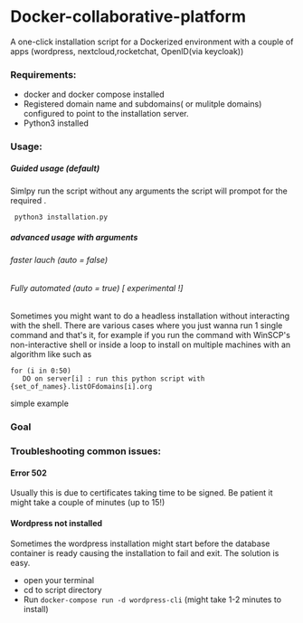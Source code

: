 # Docker-collaborative-platform
A one-click installation script for a Dockerized environment with a couple of apps (wordpress, nextcloud,rocketchat, OpenlD(via keycloak))

### Requirements:
- docker and docker compose installed
- Registered domain name and subdomains( or mulitple domains) configured to point to the installation server.
- Python3 installed

### Usage:
##### Guided usage (default)
 Simlpy run the script without any arguments the script will prompot for the required .
 
 ``` python3 installation.py```

##### advanced usage with arguments
###### faster lauch (auto = false) 
###### Fully automated (auto = true) [ experimental !]
Sometimes you might want to do a headless installation without interacting with the shell. There are various cases where you just wanna run 1 single command and that's it, for example if you run the command with WinSCP's non-interactive shell or inside a loop to install on multiple machines with an algorithm like 
such as

```
for (i in 0:50)
   DO on server[i] : run this python script with {set_of_names}.listOFdomains[i].org
```

simple example 
`
`



### Goal



### Troubleshooting common issues:
#### Error 502
Usually this is due to certificates taking time to be signed. Be patient it might take a couple of minutes (up to 15!)

#### Wordpress not installed
Sometimes the wordpress installation might start before the database container is ready causing the installation to fail and exit. The solution is easy.
- open your terminal
- cd to script directory
- Run `docker-compose run -d wordpress-cli` (might take 1-2 minutes to install)
